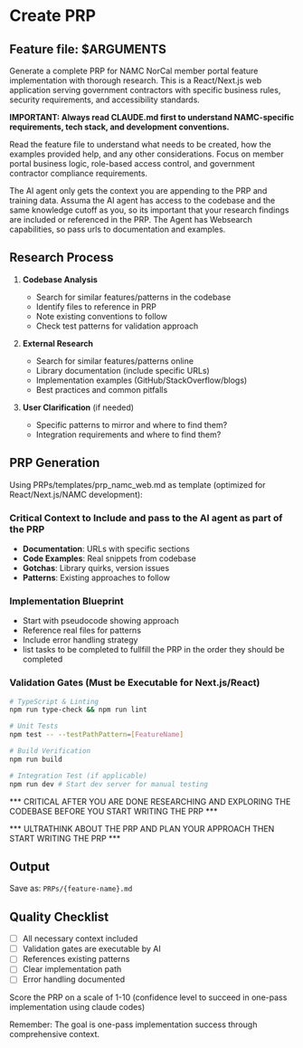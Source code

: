 # Create PRP

## Feature file: $ARGUMENTS

Generate a complete PRP for NAMC NorCal member portal feature implementation with thorough research. This is a React/Next.js web application serving government contractors with specific business rules, security requirements, and accessibility standards. 

**IMPORTANT: Always read CLAUDE.md first to understand NAMC-specific requirements, tech stack, and development conventions.**

Read the feature file to understand what needs to be created, how the examples provided help, and any other considerations. Focus on member portal business logic, role-based access control, and government contractor compliance requirements.

The AI agent only gets the context you are appending to the PRP and training data. Assuma the AI agent has access to the codebase and the same knowledge cutoff as you, so its important that your research findings are included or referenced in the PRP. The Agent has Websearch capabilities, so pass urls to documentation and examples.

## Research Process

1. **Codebase Analysis**
   - Search for similar features/patterns in the codebase
   - Identify files to reference in PRP
   - Note existing conventions to follow
   - Check test patterns for validation approach

2. **External Research**
   - Search for similar features/patterns online
   - Library documentation (include specific URLs)
   - Implementation examples (GitHub/StackOverflow/blogs)
   - Best practices and common pitfalls

3. **User Clarification** (if needed)
   - Specific patterns to mirror and where to find them?
   - Integration requirements and where to find them?

## PRP Generation

Using PRPs/templates/prp_namc_web.md as template (optimized for React/Next.js/NAMC development):

### Critical Context to Include and pass to the AI agent as part of the PRP
- **Documentation**: URLs with specific sections
- **Code Examples**: Real snippets from codebase
- **Gotchas**: Library quirks, version issues
- **Patterns**: Existing approaches to follow

### Implementation Blueprint
- Start with pseudocode showing approach
- Reference real files for patterns
- Include error handling strategy
- list tasks to be completed to fullfill the PRP in the order they should be completed

### Validation Gates (Must be Executable for Next.js/React)
```bash
# TypeScript & Linting
npm run type-check && npm run lint

# Unit Tests  
npm test -- --testPathPattern=[FeatureName]

# Build Verification
npm run build

# Integration Test (if applicable)
npm run dev # Start dev server for manual testing
```

*** CRITICAL AFTER YOU ARE DONE RESEARCHING AND EXPLORING THE CODEBASE BEFORE YOU START WRITING THE PRP ***

*** ULTRATHINK ABOUT THE PRP AND PLAN YOUR APPROACH THEN START WRITING THE PRP ***

## Output
Save as: `PRPs/{feature-name}.md`

## Quality Checklist
- [ ] All necessary context included
- [ ] Validation gates are executable by AI
- [ ] References existing patterns
- [ ] Clear implementation path
- [ ] Error handling documented

Score the PRP on a scale of 1-10 (confidence level to succeed in one-pass implementation using claude codes)

Remember: The goal is one-pass implementation success through comprehensive context.